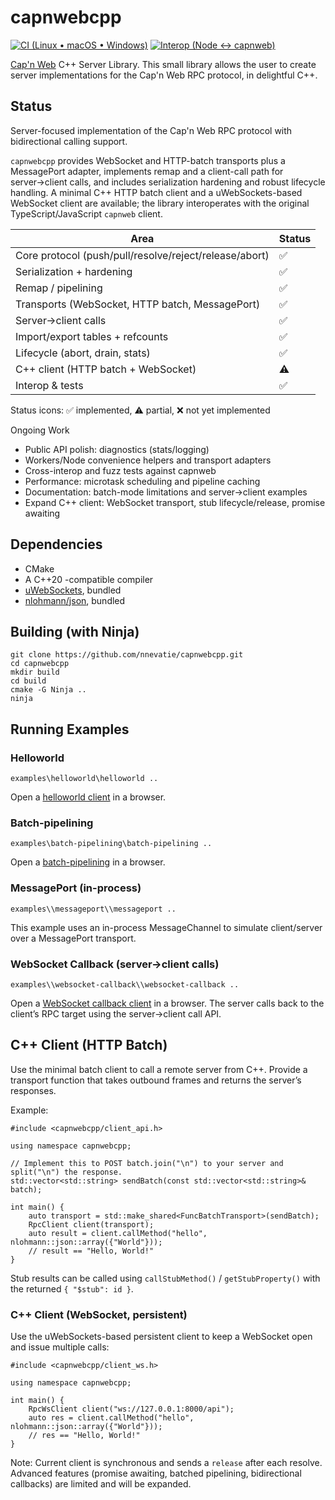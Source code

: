# capnwebcpp
[![CI (Linux • macOS • Windows)](https://img.shields.io/github/actions/workflow/status/nnevatie/capnwebcpp/ci.yml?branch=main&label=CI%20(Linux%20%E2%80%A2%20macOS%20%E2%80%A2%20Windows)&logo=github)](https://github.com/nnevatie/capnwebcpp/actions/workflows/ci.yml)
[![Interop (Node ↔ capnweb)](https://img.shields.io/github/actions/workflow/status/nnevatie/capnwebcpp/ci.yml?branch=main&label=Interop%20(Node%20%E2%86%94%20capnweb)&logo=github)](https://github.com/nnevatie/capnwebcpp/actions/workflows/ci.yml)

[Cap'n Web](https://github.com/cloudflare/capnweb) C++ Server Library. This small library allows the user to create server implementations for the Cap'n Web RPC protocol, in delightful C++.

## Status

Server-focused implementation of the Cap'n Web RPC protocol with bidirectional calling support.

`capnwebcpp` provides WebSocket and HTTP-batch transports plus a MessagePort adapter, implements remap and a client-call path for server→client calls, and includes serialization hardening and robust lifecycle handling. A minimal C++ HTTP batch client and a uWebSockets-based WebSocket client are available; the library interoperates with the original TypeScript/JavaScript `capnweb` client.

| Area | Status |
| --- | --- |
| Core protocol (push/pull/resolve/reject/release/abort) | ✅ |
| Serialization + hardening | ✅ |
| Remap / pipelining | ✅ |
| Transports (WebSocket, HTTP batch, MessagePort) | ✅ |
| Server→client calls | ✅ |
| Import/export tables + refcounts | ✅ |
| Lifecycle (abort, drain, stats) | ✅ |
| C++ client (HTTP batch + WebSocket) | ⚠️ |
| Interop & tests | ✅ |

Status icons: ✅ implemented, ⚠️ partial, ❌ not yet implemented

Ongoing Work
- Public API polish: diagnostics (stats/logging)
- Workers/Node convenience helpers and transport adapters
- Cross-interop and fuzz tests against capnweb
- Performance: microtask scheduling and pipeline caching
- Documentation: batch-mode limitations and server→client examples
- Expand C++ client: WebSocket transport, stub lifecycle/release, promise awaiting

## Dependencies

* CMake
* A C++20 -compatible compiler
* [uWebSockets](https://github.com/uNetworking/uWebSockets), bundled
* [nlohmann/json](https://github.com/nlohmann/json), bundled

## Building (with Ninja)

```
git clone https://github.com/nnevatie/capnwebcpp.git
cd capnwebcpp
mkdir build
cd build
cmake -G Ninja ..
ninja
```

## Running Examples

### Helloworld
```
examples\helloworld\helloworld ..
```
Open a [helloworld client](http://localhost:8000/static/examples/helloworld/index.html) in a browser.

### Batch-pipelining
```
examples\batch-pipelining\batch-pipelining ..
```
Open a [batch-pipelining](http://localhost:8000/static/examples/batch-pipelining/index.html) in a browser.

### MessagePort (in-process)
```
examples\\messageport\\messageport ..
```
This example uses an in-process MessageChannel to simulate client/server over a MessagePort transport.

### WebSocket Callback (server→client calls)
```
examples\\websocket-callback\\websocket-callback ..
```
Open a [WebSocket callback client](http://localhost:8000/static/examples/websocket-callback/index.html) in a browser. The server calls back to the client’s RPC target using the server→client call API.

## C++ Client (HTTP Batch)

Use the minimal batch client to call a remote server from C++. Provide a transport function that takes outbound frames and returns the server’s responses.

Example:

```
#include <capnwebcpp/client_api.h>

using namespace capnwebcpp;

// Implement this to POST batch.join("\n") to your server and split("\n") the response.
std::vector<std::string> sendBatch(const std::vector<std::string>& batch);

int main() {
    auto transport = std::make_shared<FuncBatchTransport>(sendBatch);
    RpcClient client(transport);
    auto result = client.callMethod("hello", nlohmann::json::array({"World"}));
    // result == "Hello, World!"
}
```

Stub results can be called using `callStubMethod()` / `getStubProperty()` with the returned `{ "$stub": id }`.

### C++ Client (WebSocket, persistent)

Use the uWebSockets-based persistent client to keep a WebSocket open and issue multiple calls:

```
#include <capnwebcpp/client_ws.h>

using namespace capnwebcpp;

int main() {
    RpcWsClient client("ws://127.0.0.1:8000/api");
    auto res = client.callMethod("hello", nlohmann::json::array({"World"}));
    // res == "Hello, World!"
}
```

Note: Current client is synchronous and sends a `release` after each resolve. Advanced features (promise awaiting, batched pipelining, bidirectional callbacks) are limited and will be expanded.
